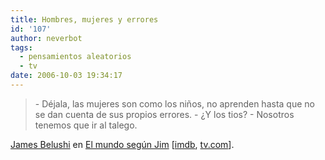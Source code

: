 ```yaml
---
title: Hombres, mujeres y errores
id: '107'
author: neverbot
tags:
  - pensamientos aleatorios
  - tv
date: 2006-10-03 19:34:17
---
```


> \- Déjala, las mujeres son como los niños, no aprenden hasta que no se dan cuenta de sus propios errores.
  \- ¿Y los tios?
  \- Nosotros tenemos que ir al talego.

[James Belushi](http://www.imdb.com/name/nm0000902/) en [El mundo según Jim](http://212.170.238.196/Principal/SeriesYProgramas/SeriesYAnimacion/elmundosegunjim.htm) \[[imdb](http://www.imdb.com/title/tt0285351/), [tv.com](http://www.tv.com/according-to-jim/show/3449/summary.html)\].
